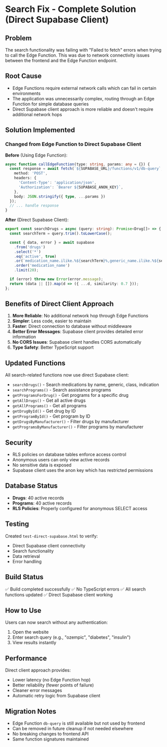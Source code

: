 # Search Fix - Complete Solution (Direct Supabase Client)

## Problem
The search functionality was failing with "Failed to fetch" errors when trying to call the Edge Function. This was due to network connectivity issues between the frontend and the Edge Function endpoint.

## Root Cause
- Edge Functions require external network calls which can fail in certain environments
- The application was unnecessarily complex, routing through an Edge Function for simple database queries
- Direct Supabase client approach is more reliable and doesn't require additional network hops

## Solution Implemented

### Changed from Edge Function to Direct Supabase Client

**Before** (Using Edge Function):
```typescript
async function callEdgeFunction(type: string, params: any = {}) {
  const response = await fetch(`${SUPABASE_URL}/functions/v1/db-query`, {
    method: 'POST',
    headers: {
      'Content-Type': 'application/json',
      'Authorization': `Bearer ${SUPABASE_ANON_KEY}`,
    },
    body: JSON.stringify({ type, ...params })
  });
  // ... handle response
}
```

**After** (Direct Supabase Client):
```typescript
export const searchDrugs = async (query: string): Promise<Drug[]> => {
  const searchTerm = query.trim().toLowerCase();

  const { data, error } = await supabase
    .from('drugs')
    .select('*')
    .eq('active', true)
    .or(`medication_name.ilike.%${searchTerm}%,generic_name.ilike.%${searchTerm}%`)
    .order('medication_name')
    .limit(20);

  if (error) throw new Error(error.message);
  return (data || []).map(d => ({ ...d, similarity: 0.7 }));
};
```

## Benefits of Direct Client Approach

1. **More Reliable**: No additional network hop through Edge Functions
2. **Simpler**: Less code, easier to maintain
3. **Faster**: Direct connection to database without middleware
4. **Better Error Messages**: Supabase client provides detailed error information
5. **No CORS Issues**: Supabase client handles CORS automatically
6. **Type Safety**: Better TypeScript support

## Updated Functions

All search-related functions now use direct Supabase client:

- `searchDrugs()` - Search medications by name, generic, class, indication
- `searchPrograms()` - Search assistance programs
- `getProgramsForDrug()` - Get programs for a specific drug
- `getAllDrugs()` - Get all active drugs
- `getAllPrograms()` - Get all programs
- `getDrugById()` - Get drug by ID
- `getProgramById()` - Get program by ID
- `getDrugsByManufacturer()` - Filter drugs by manufacturer
- `getProgramsByManufacturer()` - Filter programs by manufacturer

## Security

- RLS policies on database tables enforce access control
- Anonymous users can only view active records
- No sensitive data is exposed
- Supabase client uses the anon key which has restricted permissions

## Database Status

- **Drugs**: 40 active records
- **Programs**: 40 active records
- **RLS Policies**: Properly configured for anonymous SELECT access

## Testing

Created `test-direct-supabase.html` to verify:
- Direct Supabase client connectivity
- Search functionality
- Data retrieval
- Error handling

## Build Status

✅ Build completed successfully
✅ No TypeScript errors
✅ All search functions updated
✅ Direct Supabase client working

## How to Use

Users can now search without any authentication:
1. Open the website
2. Enter search query (e.g., "ozempic", "diabetes", "insulin")
3. View results instantly

## Performance

Direct client approach provides:
- Lower latency (no Edge Function hop)
- Better reliability (fewer points of failure)
- Cleaner error messages
- Automatic retry logic from Supabase client

## Migration Notes

- Edge Function `db-query` is still available but not used by frontend
- Can be removed in future cleanup if not needed elsewhere
- No breaking changes to frontend API
- Same function signatures maintained
